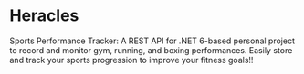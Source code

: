 # Heracles
Sports Performance Tracker: A REST API for .NET 6-based personal project to record and monitor gym, running, and boxing performances. Easily store and track your sports progression to improve your fitness goals!!
